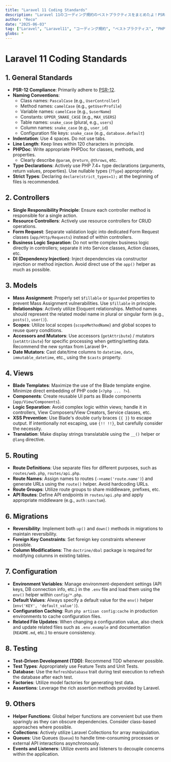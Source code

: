 ```yaml
---
title: "Laravel 11 Coding Standards"
description: "Laravel 11のコーディング規約のベストプラクティスをまとめたよ！PSR-12準拠の規約から、MVCの各コンポーネント、テストまで、Laravel開発の品質を高めるためのヒントが満載だよ！"
author: "Reco"
date: "2025-06-03"
tag: ["Laravel", "Laravel11", "コーディング規約", "ベストプラクティス", "PHP", "PSR-12"]
globs: *
---
```

# Laravel 11 Coding Standards

## 1. General Standards

*   **PSR-12 Compliance**: Primarily adhere to [PSR-12](https://www.php-fig.org/psr/psr-12/).
*   **Naming Conventions**:
    *   Class names: `PascalCase` (e.g., `UserController`)
    *   Method names: `camelCase` (e.g., `getUserProfile`)
    *   Variable names: `camelCase` (e.g., `$userName`)
    *   Constants: `UPPER_SNAKE_CASE` (e.g., `MAX_USERS`)
    *   Table names: `snake_case` (plural, e.g., `users`)
    *   Column names: `snake_case` (e.g., `user_id`)
    *   Configuration file keys: `snake_case` (e.g., `database.default`)
*   **Indentation**: Use 4 spaces. Do not use tabs.
*   **Line Length**: Keep lines within 120 characters in principle.
*   **PHPDoc**: Write appropriate PHPDoc for classes, methods, and properties.
    *   Clearly describe `@param`, `@return`, `@throws`, etc.
*   **Type Declarations**: Actively use PHP 7.4+ type declarations (arguments, return values, properties). Use nullable types (`?Type`) appropriately.
*   **Strict Types**: Declaring `declare(strict_types=1);` at the beginning of files is recommended.

## 2. Controllers

*   **Single Responsibility Principle**: Ensure each controller method is responsible for a single action.
*   **Resource Controllers**: Actively use resource controllers for CRUD operations.
*   **Form Request**: Separate validation logic into dedicated Form Request classes (`app/Http/Requests`) instead of within controllers.
*   **Business Logic Separation**: Do not write complex business logic directly in controllers; separate it into Service classes, Action classes, etc.
*   **DI (Dependency Injection)**: Inject dependencies via constructor injection or method injection. Avoid direct use of the `app()` helper as much as possible.

## 3. Models

*   **Mass Assignment**: Properly set `$fillable` or `$guarded` properties to prevent Mass Assignment vulnerabilities. Use `$fillable` in principle.
*   **Relationships**: Actively utilize Eloquent relationships. Method names should represent the related model name in plural or singular form (e.g., `posts()`, `user()`).
*   **Scopes**: Utilize local scopes (`scopeMethodName`) and global scopes to reuse query conditions.
*   **Accessors and Mutators**: Use accessors (`getAttribute`) / mutators (`setAttribute`) for specific processing when getting/setting data. Recommend the new syntax from Laravel 9+.
*   **Date Mutators**: Cast date/time columns to `datetime`, `date`, `immutable_datetime`, etc., using the `$casts` property.

## 4. Views

*   **Blade Templates**: Maximize the use of the Blade template engine. Minimize direct embedding of PHP code (`<?php ... ?>`).
*   **Components**: Create reusable UI parts as Blade components (`app/View/Components`).
*   **Logic Separation**: Avoid complex logic within views; handle it in controllers, View Composers/View Creators, Service classes, etc.
*   **XSS Prevention**: Use Blade's double curly braces `{{ }}` to escape output. If intentionally not escaping, use `{!! !!}`, but carefully consider the necessity.
*   **Translation**: Make display strings translatable using the `__()` helper or `@lang` directive.

## 5. Routing

*   **Route Definitions**: Use separate files for different purposes, such as `routes/web.php`, `routes/api.php`.
*   **Route Names**: Assign names to routes (`->name('route.name')`) and generate URLs using the `route()` helper. Avoid hardcoding URLs.
*   **Route Groups**: Utilize route groups to share middleware, prefixes, etc.
*   **API Routes**: Define API endpoints in `routes/api.php` and apply appropriate middleware (e.g., `auth:sanctum`).

## 6. Migrations

*   **Reversibility**: Implement both `up()` and `down()` methods in migrations to maintain reversibility.
*   **Foreign Key Constraints**: Set foreign key constraints whenever possible.
*   **Column Modifications**: The `doctrine/dbal` package is required for modifying columns in existing tables.

## 7. Configuration

*   **Environment Variables**: Manage environment-dependent settings (API keys, DB connection info, etc.) in the `.env` file and load them using the `env()` helper within `config/*.php`.
*   **Default Values**: Always specify a default value for the `env()` helper (`env('KEY', 'default_value')`).
*   **Configuration Caching**: Run `php artisan config:cache` in production environments to cache configuration files.
*   **Related File Updates**: When changing a configuration value, also check and update related files such as `.env.example` and documentation (`README.md`, etc.) to ensure consistency.

## 8. Testing

*   **Test-Driven Development (TDD)**: Recommend TDD whenever possible.
*   **Test Types**: Appropriately use Feature Tests and Unit Tests.
*   **Database**: Use the `RefreshDatabase` trait during test execution to refresh the database after each test.
*   **Factories**: Utilize model factories for generating test data.
*   **Assertions**: Leverage the rich assertion methods provided by Laravel.

## 9. Others

*   **Helper Functions**: Global helper functions are convenient but use them sparingly as they can obscure dependencies. Consider class-based approaches where possible.
*   **Collections**: Actively utilize Laravel Collections for array manipulation.
*   **Queues**: Use Queues (`Queue`) to handle time-consuming processes or external API interactions asynchronously.
*   **Events and Listeners**: Utilize events and listeners to decouple concerns within the application.
